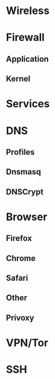 # Wireless

# Firewall

## Application

## Kernel

# Services

# DNS

## Profiles

## Dnsmasq

## DNSCrypt

# Browser

## Firefox

## Chrome

## Safari

## Other

## Privoxy

# VPN/Tor

# SSH

